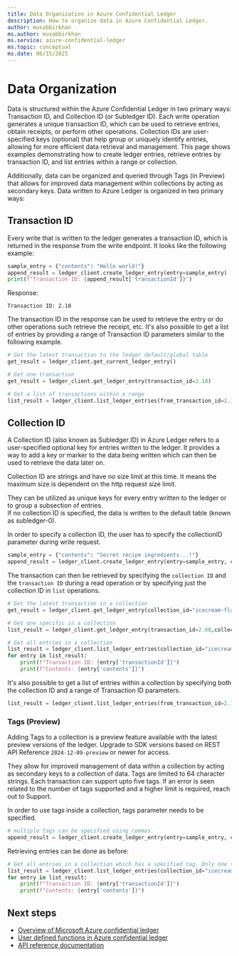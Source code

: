 ```yaml
---
title: Data Organization in Azure Confidential Ledger
description: How to organize data in Azure Confidential Ledger.
author: musabbirkhan
ms.author: musabbirkhan
ms.service: azure-confidential-ledger
ms.topic: conceptual
ms.date: 06/15/2025
---
```

# Data Organization
Data is structured within the Azure Confidential Ledger in two primary ways: Transaction ID, and Collection ID (or Subledger ID). Each write operation generates a unique transaction ID, which can be used to retrieve entries, obtain receipts, or perform other operations. Collection IDs are user-specified keys (optional) that help group or uniquely identify entries, allowing for more efficient data retrieval and management. This page shows examples demonstrating how to create ledger entries, retrieve entries by transaction ID, and list entries within a range or collection. 

Additionally, data can be organized and queried through Tags (in Preview) that allows for improved data management within collections by acting as secondary keys. 
Data written to Azure Ledger is organized in two primary ways:

## Transaction ID
Every write that is written to the ledger generates a transaction ID, which is returned in the response from the write endpoint.
It looks like the following example:

```python
sample_entry = {"contents": "Hello world!"}
append_result = ledger_client.create_ledger_entry(entry=sample_entry)
print(f"Transaction ID: {append_result['transactionId']}")
```

Response:
```
Transaction ID: 2.10
```

The transaction ID in the response can be used to retrieve the entry or do other operations such retrieve the receipt, etc. It's also possible to get a list of entries by providing a range of Transaction ID parameters similar to the following example.
```python
# Get the latest transaction to the ledger default/global table
get_result = ledger_client.get_current_ledger_entry()
```
```python
# Get one transaction
get_result = ledger_client.get_ledger_entry(transaction_id=2.10)
```
```python
# Get a list of transactions within a range
list_result = ledger_client.list_ledger_entries(from_transaction_id=2.1, to_transaction_id=2.50)
```

## Collection ID
A Collection ID (also known as Subledger ID) in Azure Ledger refers to a user-specified optional key for entries written to the ledger. It provides a way to add a key or marker to the data being written which can then be used to retrieve the data later on. 

Collection ID are strings and have no size limit at this time. It means the maximum size is dependent on the http request size limit. 

They can be utilized as unique keys for every entry written to the ledger or to group a subsection of entries.  
If no collection ID is specified, the data is written to the default table (known as subledger-0).

In order to specify a collection ID, the user has to specify the collectionID parameter during write request.

```python
sample_entry = {"contents": "Secret recipe ingredients...!"}
append_result = ledger_client.create_ledger_entry(entry=sample_entry, collection_id="icecream-flavors")
```
The transaction can then be retrieved by specifying the `collection ID` and the `transaction ID` during a read operation or by specifying just the collection ID in `list` operations.

```python
# Get the latest transaction in a collection
get_result = ledger_client.get_ledger_entry(collection_id="icecream-flavors")
```
```python
# Get one specific in a collection
list_result = ledger_client.get_ledger_entry(transaction_id=2.68,collection_id="icecream-flavors")
```
```python
# Get all entries in a collection
list_result = ledger_client.list_ledger_entries(collection_id="icecream-flavors")
for entry in list_result:
    print(f"Transaction ID: {entry['transactionId']}")
    print(f"Contents: {entry['contents']}")
```

It's also possible to get a list of entries within a collection by specifying both the collection ID and a range of Transaction ID parameters.

```python
list_result = ledger_client.list_ledger_entries(from_transaction_id=2.1, to_transaction_id=2.50, collection_id="icecream-flavors")
```

### Tags (Preview)
Adding Tags to a collection is a preview feature available with the latest preview versions of the ledger. Upgrade to SDK versions based on REST API Reference `2024-12-09-preview` or newer for access.

They allow for improved management of data within a collection by acting as secondary keys to a collection of data. Tags are limited to 64 character strings. Each transaction can support upto five tags. If an error is seen related to the number of tags supported and a higher limit is required, reach out to Support.  

In order to use tags inside a collection, tags parameter needs to be specified. 

```python
# multiple tags can be specified using commas.
append_result = ledger_client.create_ledger_entry(entry=sample_entry, collection_id="icecream-flavors", tags="chocolate,vanilla")
```

Retrieving entries can be done as before:
```python
# Get all entries in a collection which has a specified tag. Only one tag is supported per query during a Read operation. Only list/ranged operations are supported with tags.  
list_result = ledger_client.list_ledger_entries(collection_id="icecream-flavors", tag="chocolate")
for entry in list_result:
    print(f"Transaction ID: {entry['transactionId']}")
    print(f"Contents: {entry['contents']}")
```


## Next steps

- [Overview of Microsoft Azure confidential ledger](overview.md)
- [User defined functions in Azure confidential ledger](server-side-programming.md)
- [API reference documentation](https://azuresdkdocs.z19.web.core.windows.net/python/azure-confidentialledger/latest/azure.confidentialledger.html) 
